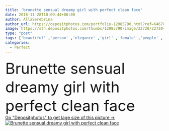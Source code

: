 ```yaml
---
title: 'brunette sensual dreamy girl with perfect clean face'
date: 2018-11-28T10:09:44+00:00
author: AllaSerebrina
author_url: https://depositphotos.com/portfolio-12985790.html?ref=64678756
image: https://st4.depositphotos.com/thumbs/12985790/image/22720/227204218/api_thumb_450.jpg?forcejpeg=true
type: "post"
tags: ['beautiful' ,'person' ,'elegance' ,'girl' ,'female' ,'people' ,'beauty' ,'portrait' ,'caucasian' ,'sensuality' ,'wellbeing' ,'face' ,'brunette' ,'pretty' ,'elegant' ,'tender' ,'woman' ,'skincare' ,'purity' ,'pensive' ,'attractive' ,'sensual' ,'posing' ,'dreamy' ,'wellness' ,'tenderness' ,'young adult' ,'skin care' ,'perfect skin' ,'clean face' ]
categories: 
  - Perfect
---
```

<div aling="center">
            <font size="60"> Brunette sensual dreamy girl with perfect clean face</font>   
</div>
<div>
    <a href='https://st4.depositphotos.com/thumbs/12985790/image/22720/227204218/api_thumb_450.jpg?forcejpeg=true?ref=64678756' target=_blank > Go "Depositphotos" to get lage size of this picture ->
        <img href='https://st4.depositphotos.com/thumbs/12985790/image/22720/227204218/api_thumb_450.jpg?forcejpeg=true?ref=64678756' src='https://st4.depositphotos.com/12985790/22720/i/950/depositphotos_227204218-stock-photo-brunette-sensual-dreamy-girl-perfect.jpg?forcejpeg=true' alt='Brunette sensual dreamy girl with perfect clean face' >
    </a>
</div>
